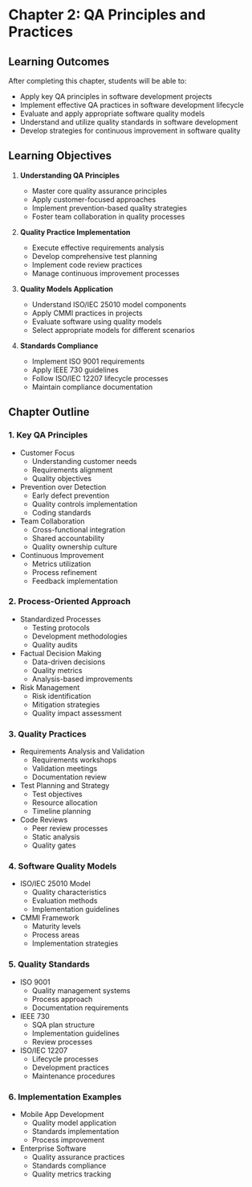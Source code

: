# Chapter 2: QA Principles and Practices

## Learning Outcomes
After completing this chapter, students will be able to:
- Apply key QA principles in software development projects
- Implement effective QA practices in software development lifecycle
- Evaluate and apply appropriate software quality models
- Understand and utilize quality standards in software development
- Develop strategies for continuous improvement in software quality

## Learning Objectives
1. **Understanding QA Principles**
   - Master core quality assurance principles
   - Apply customer-focused approaches
   - Implement prevention-based quality strategies
   - Foster team collaboration in quality processes

2. **Quality Practice Implementation**
   - Execute effective requirements analysis
   - Develop comprehensive test planning
   - Implement code review practices
   - Manage continuous improvement processes

3. **Quality Models Application**
   - Understand ISO/IEC 25010 model components
   - Apply CMMI practices in projects
   - Evaluate software using quality models
   - Select appropriate models for different scenarios

4. **Standards Compliance**
   - Implement ISO 9001 requirements
   - Apply IEEE 730 guidelines
   - Follow ISO/IEC 12207 lifecycle processes
   - Maintain compliance documentation

## Chapter Outline

### 1. Key QA Principles
- Customer Focus
  - Understanding customer needs
  - Requirements alignment
  - Quality objectives
- Prevention over Detection
  - Early defect prevention
  - Quality controls implementation
  - Coding standards
- Team Collaboration
  - Cross-functional integration
  - Shared accountability
  - Quality ownership culture
- Continuous Improvement
  - Metrics utilization
  - Process refinement
  - Feedback implementation

### 2. Process-Oriented Approach
- Standardized Processes
  - Testing protocols
  - Development methodologies
  - Quality audits
- Factual Decision Making
  - Data-driven decisions
  - Quality metrics
  - Analysis-based improvements
- Risk Management
  - Risk identification
  - Mitigation strategies
  - Quality impact assessment

### 3. Quality Practices
- Requirements Analysis and Validation
  - Requirements workshops
  - Validation meetings
  - Documentation review
- Test Planning and Strategy
  - Test objectives
  - Resource allocation
  - Timeline planning
- Code Reviews
  - Peer review processes
  - Static analysis
  - Quality gates

### 4. Software Quality Models
- ISO/IEC 25010 Model
  - Quality characteristics
  - Evaluation methods
  - Implementation guidelines
- CMMI Framework
  - Maturity levels
  - Process areas
  - Implementation strategies

### 5. Quality Standards
- ISO 9001
  - Quality management systems
  - Process approach
  - Documentation requirements
- IEEE 730
  - SQA plan structure
  - Implementation guidelines
  - Review processes
- ISO/IEC 12207
  - Lifecycle processes
  - Development practices
  - Maintenance procedures

### 6. Implementation Examples
- Mobile App Development
  - Quality model application
  - Standards implementation
  - Process improvement
- Enterprise Software
  - Quality assurance practices
  - Standards compliance
  - Quality metrics tracking


